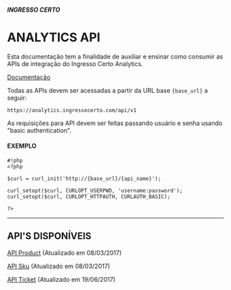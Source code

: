 ##### **INGRESSO CERTO**
# **ANALYTICS API**

Esta documentação tem a finalidade de auxiliar e ensinar como consumir as APIs de integração do Ingresso Certo Analytics.

[Documentação](https://github.com/ingressocerto/analytics_api/wiki)

Todas as APIs devem ser acessadas a partir da URL base `{base_url}` a seguir:

```
https://analytics.ingressocerto.com/api/v1
```

As requisições para API devem ser feitas passando usuário e senha usando "basic authentication". 

#### EXEMPLO

```
#!php
<?php

$curl = curl_init('http://{base_url}/{api_name}');

curl_setopt($curl, CURLOPT_USERPWD, 'username:password');
curl_setopt($curl, CURLOPT_HTTPAUTH, CURLAUTH_BASIC);

?>
```

*****

## **API'S DISPONÍVEIS** 

[API Product](product/api.md) (Atualizado em 08/03/2017)

[API Sku](sku/api.md) (Atualizado em 08/03/2017)

[API Ticket](ticket/api.md) (Atualizado em 19/06/2017)